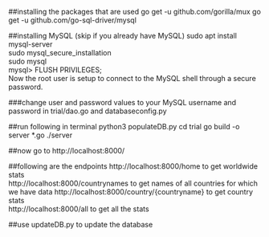 
##installing the packages that are used
	go get -u github.com/gorilla/mux
	go get -u github.com/go-sql-driver/mysql

##installing MySQL (skip if you already have MySQL)
	sudo apt install mysql-server   
	sudo mysql_secure_installation  
	sudo mysql  
	mysql> FLUSH PRIVILEGES;    
	Now the root user is setup to connect to the MySQL shell through a secure password.

###change user and password values to your MySQL username and password in trial/dao.go and databaseconfig.py

##run following in terminal
    python3 populateDB.py
    cd trial
    go build -o server *.go
    ./server

##now go to http://localhost:8000/

##following are the endpoints 
    http://localhost:8000/home to get worldwide stats   
    http://localhost:8000/countrynames to get names of all countries for which we have data 
    http://localhost:8000/country/{countryname} to get country stats    
    http://localhost:8000/all to get all the stats

##use updateDB.py to update the database
